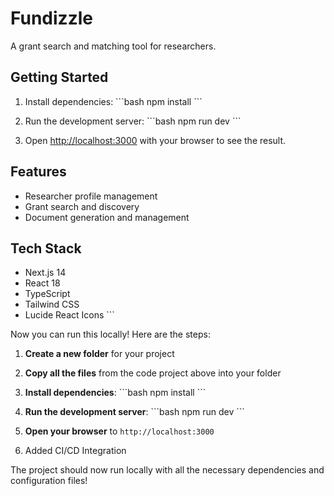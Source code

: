 # Fundizzle

A grant search and matching tool for researchers.

## Getting Started

1. Install dependencies:
\`\`\`bash
npm install
\`\`\`

2. Run the development server:
\`\`\`bash
npm run dev
\`\`\`

3. Open [http://localhost:3000](http://localhost:3000) with your browser to see the result.

## Features

- Researcher profile management
- Grant search and discovery
- Document generation and management

## Tech Stack

- Next.js 14
- React 18
- TypeScript
- Tailwind CSS
- Lucide React Icons
\`\`\`

Now you can run this locally! Here are the steps:

1. **Create a new folder** for your project
2. **Copy all the files** from the code project above into your folder
3. **Install dependencies**:
   \`\`\`bash
   npm install
   \`\`\`
4. **Run the development server**:
   \`\`\`bash
   npm run dev
   \`\`\`
5. **Open your browser** to `http://localhost:3000`

6. Added CI/CD Integration

The project should now run locally with all the necessary dependencies and configuration files!
